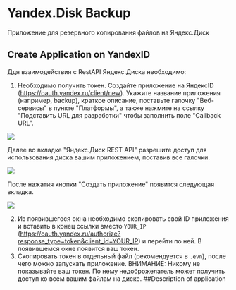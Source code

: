 # Yandex.Disk Backup
Приложение для резервного копирования файлов на Яндекс.Диск
## Create Application on YandexID
Ддя взаимодействия с RestAPI Яндекс.Диска необходимо:
1. Необходимо получить токен.
   Создайте приложение на ЯндексID (https://oauth.yandex.ru/client/new). Укажите название приложения 
   (например, backup), краткое описание, поставьте галочку "Веб-сервисы" в пункте "Платформы",
   а также нажмите на ссылку "Подставить URL для разработки" чтобы заполнить поле "Callback URL".
  
<img src="build/1.jpg">

Далее во вкладке "Яндекс.Диск REST API" разрешите доступ для использования диска вашим приложением,
поставив все галочки.

<img src="build/2.jpg">

После нажатия кнопки "Создать приложение" появится следующая вкладка.

<img src="build/3.jpg">

2. Из появившегося окна необходимо скопировать свой ID
приложения и вставить в конец ссылки вместо `YOUR_IP` (https://oauth.yandex.ru/authorize?response_type=token&client_id=YOUR_IP)
   и перейти по ней. В появившемся окне появится ваш токен.
3. Скопировать токен в отдельный файл (рекомендуется в `.evn`), после чего можно запускать приложение.
ВНИМАНИЕ: Никому не показывайте ваш токен. По нему недоброжелатель может получить доступ ко всем вашим файлам на диске.
##Description of application

